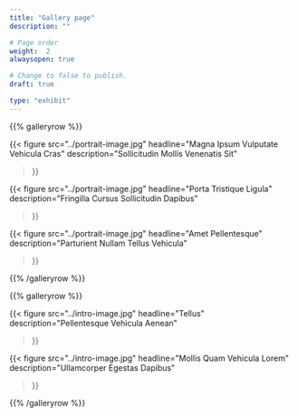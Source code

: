 ```yaml
---
title: "Gallery page"
description: ""

# Page order
weight:  2
alwaysopen: true

# Change to false to publish.
draft: true

type: "exhibit"
---
```


{{% galleryrow %}}

{{< figure src="../portrait-image.jpg"
           headline="Magna Ipsum Vulputate Vehicula Cras"
           description="Sollicitudin Mollis Venenatis Sit"
>}}

{{< figure src="../portrait-image.jpg"
           headline="Porta Tristique Ligula"
           description="Fringilla Cursus Sollicitudin Dapibus"
>}}

{{< figure src="../portrait-image.jpg"
           headline="Amet Pellentesque"
           description="Parturient Nullam Tellus Vehicula"
>}}

{{% /galleryrow %}}

{{% galleryrow %}}

{{< figure src="../intro-image.jpg"
           headline="Tellus"
           description="Pellentesque Vehicula Aenean"
>}}

{{< figure src="../intro-image.jpg"
           headline="Mollis Quam Vehicula Lorem"
           description="Ullamcorper Egestas Dapibus"
>}}

{{% /galleryrow %}}